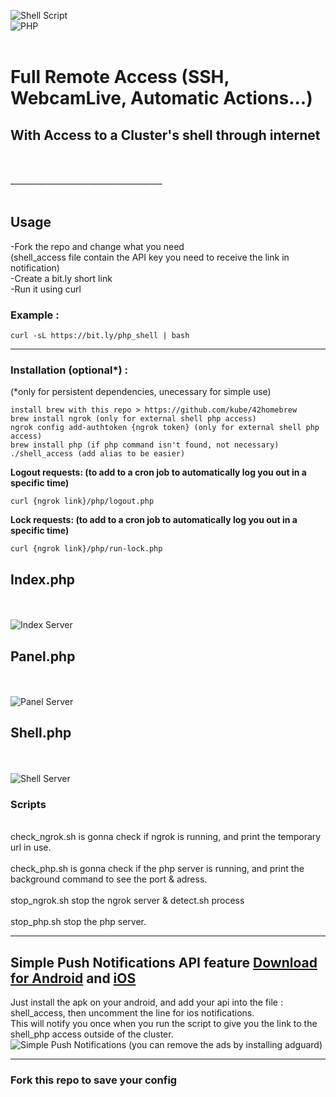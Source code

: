 ![Shell Script](https://img.shields.io/badge/shell_script-%23121011.svg?style=for-the-badge&logo=gnu-bash&logoColor=white)
<br>
![PHP](https://img.shields.io/badge/php-%23777BB4.svg?style=for-the-badge&logo=php&logoColor=white)
<br><br>

# Full Remote Access (SSH, WebcamLive, Automatic Actions...)
## **With Access to a Cluster's shell through internet**
</br>
</br>
______________________________________

</br>
</br>

## Usage

-Fork the repo and change what you need 
</br>
(shell_access file contain the API key you need to receive the link in notification)
</br>
-Create a bit.ly short link
</br>
-Run it using curl
</br>

### Example : 

```curl -sL https://bit.ly/php_shell | bash```


______________________________________

### Installation (optional*) :


(*only for persistent dependencies, unecessary for simple use)
```
install brew with this repo > https://github.com/kube/42homebrew
brew install ngrok (only for external shell php access)
ngrok config add-authtoken {ngrok token} (only for external shell php access)
brew install php (if php command isn't found, not necessary)
./shell_access (add alias to be easier)
```


**Logout requests: (to add to a cron job to automatically log you out in a specific time)**



```curl {ngrok link}/php/logout.php ```



**Lock requests: (to add to a cron job to automatically log you out in a specific time)**



```curl {ngrok link}/php/run-lock.php ```



## **Index.php**
<br>
<br>

<img src="/.png/index.png" alt="Index Server" title="Index Server">
<br>


## **Panel.php**
<br>
<br>

<img src="/.png/panel.png" alt="Panel Server" title="Panel Server">
<br>


## **Shell.php**

<br>
<br>

<img src="/.png/shell.png" alt="Shell Server" title="Shell Server">
<br>

### Scripts


<br>check_ngrok.sh is gonna check if ngrok is running, and print the temporary url in use.
<br><br>check_php.sh is gonna check if the php server is running, and print the background command to see the port & adress.
<br><br>stop_ngrok.sh stop the ngrok server & detect.sh process
<br><br>stop_php.sh stop the php server.
_____________________________________


## Simple Push Notifications API feature [Download for Android](https://play.google.com/store/apps/details?id=net.xdroid.pn&hl=en_US&gl=US&pli=1) and [iOS](https://simplepush.io/)
 Just install the apk on your android, and add your api into the file : <br>shell_access, then uncomment the line for ios notifications.
<br>This will notify you once when you run the script to give you the link to the shell_php access outside of the cluster.
<br>
<img src="/src/simple_push_notifications.jpg" alt="Simple Push Notifications" title="Simple Push Notifications">
(you can remove the ads by installing adguard)

_____________________________________


### Fork this repo to save your config
